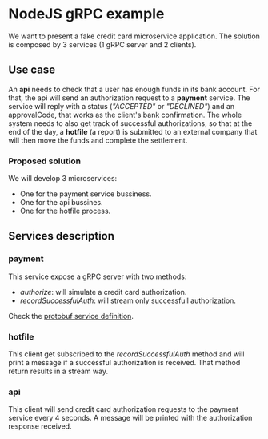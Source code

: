 # NodeJS gRPC example

We want to present a fake credit card microservice application. The solution is composed by 3 services (1 gRPC server and 2 clients).

## Use case

An **api** needs to check that a user has enough funds in its bank account. For that, the api will send an authorization request to a **payment** service. The service will reply with a status (*"ACCEPTED"* or *"DECLINED"*) and an approvalCode, that works as the client's bank confirmation. The whole system needs to also get track of successful authorizations, so that at the end of the day, a **hotfile** (a report) is submitted to an external company that will then move the funds and complete the settlement.

### Proposed solution

We will develop 3 microservices:

* One for the payment service bussiness.
* One for the api bussines.
* One for the hotfile process.


## Services description

### **payment**

This service expose a gRPC server with two methods:

* *authorize*: will simulate a credit card authorization.  
* *recordSuccessfulAuth*: will stream only successfull authorization.

Check the [protobuf service definition](https://github.com/JordyBaylac/nodejs-grpc-example/blob/master/payment/src/protos/validation.proto).

### **hotfile**

This client get subscribed to the *recordSuccessfulAuth* method and will print a message if a successful authorization is received. That method return results in a stream way.

### **api**

This client will send credit card authorization requests to the payment service every 4 seconds. A message will be printed with the authorization response received.